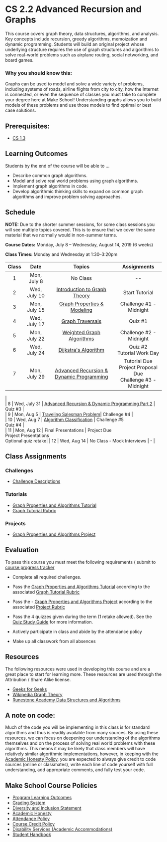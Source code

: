 # CS 2.2 Advanced Recursion and Graphs

This course covers graph theory, data structures, algorithms, and analysis. Key concepts include recursion, greedy algorithms, memoization and dynamic programming. Students will build an original project whose underlying structure requires the use of graph structures and algorithms to solve real-world problems such as airplane routing, social networking, and board games.


### Why you should know this:

Graphs can be used to model and solve a wide variety of problems, including systems of roads, airline flights from city to city, how the Internet is connected, or even the sequence of classes you must take to complete your degree here at Make School!  Understanding graphs allows you to build models of these problems and use those models to find optimal or best case solutions.


## Prerequisites:  

- [CS 1.3](https://github.com/Make-School-Courses/CS-1.3-Core-Data-Structures)

## Learning Outcomes

Students by the end of the course will be able to ...

- Describe common graph algorithms.
- Model and solve real world problems using graph algorithms.
- Implement graph algorithms in code.
- Develop algorithmic thinking skills to expand on common graph algorithms and improve problem solving approaches.


## Schedule

**NOTE:** Due to the shorter summer sessions, for some class sessions you will see multiple topics covered. This is to ensure that we cover the same material that we normally would in non-summer terms.

**Course Dates:** Monday, July 8 – Wednesday, August 14, 2019 (6 weeks)

**Class Times:** Monday and Wednesday at 1:30–3:20pm


| Class |          Date          |                 Topics    | Assignments |  
|:-----:|:----------------------:|:---------------------------------------:| :--------------------------------: |  
|  1 |  Mon, July 8    | No Class | --|
|  2 |  Wed, July 10                      | [Introduction to Graph Theory] | Start Tutorial |  
|  3 |  Mon, July 15  |  [Graph Properties & Modeling]  | Challenge #1 - Midnight |  
|  4 |  Wed, July 17 | [Graph Traversals] |  Quiz #1 |  
|  5 |  Mon, July 22 | [Weighted Graph Algorithms] | Challenge #2 - Midnight|  
|  6 |  Wed, July 24  | [Dijkstra's Algorithm] |  Quiz #2 <br> Tutorial Work Day |  
|  7 |  Mon, July 29   | [Advanced Recursion & Dynamic Programming] | Tutorial Due <br>  Project Proposal Due <br> Challenge #3 - Midnight
 |  
|  8 |  Wed, July 31    | [Advanced Recursion & Dynamic Programming Part 2] |   Quiz #3  |  
|  9 |  Mon, Aug 5      | [Traveling Salesman Problem]| Challenge #4 |   
| 10 |  Wed, Aug 7      | [Algorithm Classification]  | Challenge #5 <br> Quiz #4 |  
| 11 |  Mon, Aug 12                           |  Final Presentations  |   Project Due <br> Project Presentations <br> Optional quiz retake|
| 12 |  Wed, Aug 14   | No Class - Mock Interviews | - |  



[Introduction to Graph Theory]: Lessons/1.Intro-Graph-Theory.md
[Graph Properties & Modeling]: Lessons/2.Graph-Properties.md
[Graph Traversals]: Lessons/3.Graph-Traversals.md
[Weighted Graph Algorithms]: Lessons/4.Weighted-Graph-Algorithms.md
[Dijkstra's Algorithm]: Lessons/4.Weighted-Graph-Algorithms.md
[Advanced Recursion & Dynamic Programming]: Lessons/6.Advanced-Recursion-Dynamic-Programming.md
[Advanced Recursion & Dynamic Programming Part 2]: Lessons/6.Advanced-Recursion-Dynamic-Programming-2.md
[Traveling Salesman Problem]: Lessons/5.Routing-2.md
[Graph Coloring and Scheduling]: Lessons/7.Graph-Coloring.md
[Algorithm Classification]: Lessons/8.Algorithm-Classification.md
[Advanced Modeling]: Lessons/9.Advanced-Modeling.md

## Class Assignments

### Challenges

- [Challenge Descriptions](Challenges/Challenges.md)

### Tutorials

- [Graph Properties and Algorithms Tutorial](Assignments/Graph-Tutorial.md)
 - [Graph Tutorial Rubric](https://docs.google.com/document/d/1ICVRzuDMIapVhpqbG7oHpk7_yCWu2bET8EYv6o_J9io/edit?usp=sharing)

### Projects

- [Graph Properties and Algorithms Project](Assignments/Graph-Project.md)

## Evaluation

To pass this course you must meet the following requirements ( submit to [course progress tracker](https://docs.google.com/spreadsheets/d/15hcKLR304z73YXmMATaA9FvrAi5rWPnLyISCwZMwNXE/edit#gid=0)

- Complete all required challenges.
- Pass the [Graph Properties and Algorithms Tutorial](Assignments/Graph-Tutorial.md) according to the associated [Graph Tutorial Rubric](https://docs.google.com/document/d/1ICVRzuDMIapVhpqbG7oHpk7_yCWu2bET8EYv6o_J9io/edit?usp=sharing)
- Pass the - [Graph Properties and Algorithms Project](Assignments/Graph-Project.md)  according to the associated [Project Rubric]()
- Pass the 4 quizzes given during the term (1 retake allowed).  See the [Quiz Study Guide](Assignments/Quiz-Study-Guide.md) for more information.

- Actively participate in class and abide by the attendance policy
- Make up all classwork from all absences

## Resources
The following resources were used in developing this course and are a great place to start for learning more.  These resources are used through the Attribution / Share Alike license.
- [Geeks for Geeks](https://www.geeksforgeeks.org/graph-data-structure-and-algorithms/)
- [Wikipedia Graph Theory](https://en.wikipedia.org/wiki/Graph_theory)
- [Runestone Academy Data Structures and Algorithms](https://runestone.academy/runestone/static/pythonds/index.html)

## A note on code:
Much of the code you will be implementing in this class is for standard algorithms and thus is readily available from many sources. By using these resources, we can focus on deepening our understanding of the algorithms themselves and on the process of solving real world problems with these algorithms.  This means it may be likely that class members will have relatively similar algorithmic implementations, however, in keeping with the [Academic Honesty Policy](https://make.sc/academic-honesty-policy), you are expected to always give credit to code sources (online or classmates), write each line of code yourself with full understanding, add appropriate comments, and fully test your code.

## Make School Course Policies

- [Program Learning Outcomes](https://make.sc/program-learning-outcomes)
- [Grading System](https://make.sc/grading-system)
- [Diversity and Inclusion Statement](https://make.sc/diversity-and-inclusion-statement)
- [Academic Honesty](https://make.sc/academic-honesty-policy)
- [Attendance Policy](https://make.sc/attendance-policy)
- [Course Credit Policy](https://make.sc/course-credit-policy)
- [Disability Services (Academic Accommodations)](https://make.sc/disability-services)
- [Student Handbook](https://make.sc/student-handbook)
